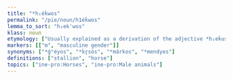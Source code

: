 ```yaml
---
title: "*h₁éḱwos"
permalink: "/pie/noun/h1éḱwos"
lemma_to_sort: "h₁ek'wos"
klass: noun
etymology: ["Usually explained as a derivation of the adjective *h₁eḱus (“quick, swift”), also seen in e.g. Ancient Greek ὠκύς (ōkús), Latin ōcior (“faster”) and Sanskrit आशु (āśú, “fast, quick”) (all < PIE *h₁oh₁ḱus (“swift”)). The thematic derivation would express association with a root noun *h₁eḱ- (“swiftness, celerity”), thus denoting “that which has swiftness” or “the swift one”. The adjective would have to be derived from the root by reduplication, which is unusual in PIE nominal word formation. Many linguists therefore reject it as popular etymology and suggest other sources:", "Kulanda 2008 argues that the PIE word is borrowed from North Caucasian, since there are no known Nostratic cognates; compare Kabardian шы (šə), Abkhaz аҽы (āčə), Avar чу (ču), Karata ичва (ičʷa, “mare”), Lezgi шив (šiv, “horse”) etc. (NCED 520). This etymology has been criticized by Matasović 2012:291 who argues that the direction of borrowing is probably from PIE into North Caucasian: steppe horses were probably traded for Mesopotamian imports on the North Caucasus in the eneolithic period. The fact that we find fricatives and affricates in the Caucasian reflexes of this word indicates that the source could have been an IE dialect of the satem type.", "The original thematic form is also disputed. According to Kloekhorst (2008), the original derivation was a u-stem, to which Anatolian reflexes point particularly, which presume a Proto-Anatolian u-stem *h₁éḱu-, as opposed to the thematic (o-stem) derivation in all the other PIE branches. There is no known phonological development through  which PIE *h₁eḱwo- could yield PAnat. *h₁eḱu-, and in view of the productivity of the o-stem inflection in Anatolian it is unlikely that PIE *h₁eḱwo- would have yielded PAnat. *h₁éḱu- through secondary developments. We therefore must conclude that the Proto-Anatolian u-stem *h₁éḱu- reflects the original state of affairs and that the thematicization as visible in the non-Anatolian IE languages (which would be a trivial development) must be regarded as a common innovation of them. In other words, this is a piece of evidence supportive of the Indo-Hittite hypothesis. In that case, the original paradigm would have been *h₁éḱ-u-s, *h₁éḱ-u-m, *h₁ḱ-u-és, from the stem *h₁eḱ-u- (“swift”)."]
markers: [["m", "masculine gender"]]
synonyms: ["*ǵʰéyos", "*ḱr̥sós", "*márkos", "*mendyos"]
definitions: ["stallion", "horse"]
topics: ["ine-pro:Horses", "ine-pro:Male animals"]
---
```

